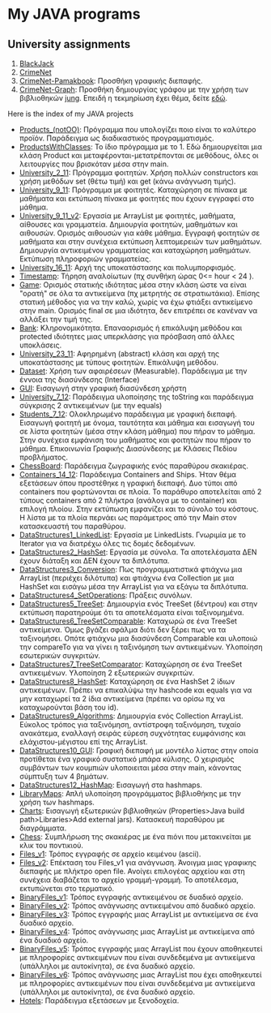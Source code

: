 # My JAVA programs

## University assignments  

1. [BlackJack](https://github.com/iosifidis/UoM-Applied-Informatics/tree/main/s3/object_oriented_programming/assignments/1.Blackjack)  
2. [CrimeNet](https://github.com/iosifidis/UoM-Applied-Informatics/tree/main/s3/object_oriented_programming/assignments/2.CrimeNet)  
3. [CrimeNet-Pamakbook](https://github.com/iosifidis/UoM-Applied-Informatics/tree/main/s3/object_oriented_programming/assignments/3.CrineNet-Pamakbook): Προσθήκη γραφικής διεπαφής.  
4. [CrimeNet-Graph](https://github.com/iosifidis/UoM-Applied-Informatics/tree/main/s3/object_oriented_programming/assignments/4.CrimeNet-Graph): Προσθήκη δημιουργίας γράφου με την χρήση των βιβλιοθηκών [jung](https://sourceforge.net/projects/jung/files/). Επειδή η τεκμηρίωση έχει θέμα, δείτε [εδώ](https://jgrapht.org/javadoc-1.4.0/org/jgrapht/GraphMetrics.html#%3Cinit%3E()).  

Here is the index of my JAVA projects

* [Products_(notOO)](https://github.com/iosifidis/UoM-Applied-Informatics/tree/main/s3/object_oriented_programming/lectures/Products_(notOO)): Πρόγραμμα που υπολογίζει ποιο είναι το καλύτερο προϊόν. Παράδειγμα ως διαδικαστικός προγραμματισμός.  
* [ProductsWithClasses](https://github.com/iosifidis/UoM-Applied-Informatics/tree/main/s3/object_oriented_programming/lectures/ProductsWithClasses): Το ίδιο πρόγραμμα με το 1. Εδώ δημιουργείται μια κλάση Product και μεταφέρονται-μετατρέπονται σε μεθόδους, όλες οι λειτουργίες που βρισκόταν μέσα στην main.  
* [University_2_11](https://github.com/iosifidis/UoM-Applied-Informatics/tree/main/s3/object_oriented_programming/lectures/University_2_11): Πρόγραμμα φοιτητών. Χρήση πολλών constructors και χρήση μεθόδων set (θέτω τιμή) και get (κάνω ανάγνωση τιμής).  
* [University_9_11](https://github.com/iosifidis/UoM-Applied-Informatics/tree/main/s3/object_oriented_programming/lectures/University_9_11): Πρόγραμμα με φοιτητές. Καταχώρηση σε πίνακα με μαθήματα και εκτύπωση πίνακα με φοιτητές που έχουν εγγραφεί στο μάθημα. 
* [University_9_11_v2](https://github.com/iosifidis/UoM-Applied-Informatics/tree/main/s3/object_oriented_programming/lectures/University_9_11_v2): Εργασία με ArrayList με φοιτητές, μαθήματα, αίθουσες και γραμματεία. Δημιουργία φοιτητών, μαθημάτων και αιθουσών. Ορισμός αιθουσών για κάθε μάθημα. Εγγραφή φοιτητών σε μαθήματα και στην συνέχεια εκτύπωση λεπτομερειών των μαθημάτων. Δημιουργία αντικειμένου γραμματείας και καταχώρηση μαθημάτων. Εκτύπωση πληροφοριών γραμματείας.   
* [University_16_11](https://github.com/iosifidis/UoM-Applied-Informatics/tree/main/s3/object_oriented_programming/lectures/University_16_11): Αρχή της υποκατάστασης και πολυμπορφισμός.  
* [Timestamp](https://github.com/iosifidis/UoM-Applied-Informatics/tree/main/s3/object_oriented_programming/lectures/Timestamp): Τήρηση αναλοίωτων (πχ συνθήκη ώρας 0<= hour < 24 ).  
* [Game](https://github.com/iosifidis/UoM-Applied-Informatics/tree/main/s3/object_oriented_programming/lectures/Game): Ορισμός στατικής ιδιότητας μέσα στην κλάση ώστε να είναι "ορατή" σε όλα τα αντικείμενα (πχ μετρητής σε στρατιωτάκια).  Επίσης στατική μέθοδος για να την καλώ, χωρίς να έχω φτιάξει αντικείμενο στην main. Ορισμός final σε μια ιδιότητα, δεν επιτρέπει σε κανέναν να αλλάξει την τιμή της.  
* [Bank](https://github.com/iosifidis/UoM-Applied-Informatics/tree/main/s3/object_oriented_programming/lectures/Bank): Κληρονομικότητα. Επαναορισμός ή επικάλυψη μεθόδου και protected ιδιότητες μιας υπερκλάσης για πρόσβαση από άλλες υποκλάσεις.  
* [University_23_11](https://github.com/iosifidis/UoM-Applied-Informatics/tree/main/s3/object_oriented_programming/lectures/University_23_11): Αφηρημένη (abstract) κλάση και αρχή της υποκατάστασης με τύπους φοιτητών. Επικάλυψη μεθόδου.   
* [Dataset](https://github.com/iosifidis/UoM-Applied-Informatics/tree/main/s3/object_oriented_programming/lectures/DataSet): Χρήση των αφαιρέσεων (Measurable). Παράδειγμα με την έννοια της διασύνδεσης (Interface)  
* [GUI](https://github.com/iosifidis/UoM-Applied-Informatics/tree/main/s3/object_oriented_programming/lectures/GUI): Εισαγωγή στην γραφική διασύνδεση χρήστη  
* [University_7_12](https://github.com/iosifidis/UoM-Applied-Informatics/tree/main/s3/object_oriented_programming/lectures/University_7_12): Παράδειγμα υλοποίησης της toString και παράδειγμα σύγκρισης 2 αντικειμένων (με την equals)  
* [Students_7_12](https://github.com/iosifidis/UoM-Applied-Informatics/tree/main/s3/object_oriented_programming/lectures/Students_7_12): Ολοκληρωμένο παράδειγμα με γραφική διεπαφή. Εισαγωγή φοιτητή με όνομα, ταυτότητα και μάθημα και εισαγωγή του σε λίστα φοιτητών (μέσα στην κλάση μάθημα) που πήραν το μάθημα. Στην συνέχεια εμφάνιση του μαθήματος και φοιτητών που πήραν το μάθημα. Επικοινωνία Γραφικής Διασύνδεσης με Κλάσεις Πεδίου προβλήματος.  
* [ChessBoard](https://github.com/iosifidis/UoM-Applied-Informatics/tree/main/s3/object_oriented_programming/lectures/ChessBoard): Παράδειγμα ζωγραφικής ενός παραθύρου σκακιέρας.  
* [Containers_14_12](https://github.com/iosifidis/UoM-Applied-Informatics/tree/main/s3/object_oriented_programming/lectures/Containers_14_12): Παράδειγμα Containers and Ships. Ήταν θέμα εξετάσεων όπου προστέθηκε η γραφική διεπαφή. Δυο τύποι από containers που φορτώνονται σε πλοία. Το παράθυρο αποτελείται από 2 τύπους containers από 2 πλήκτρα (ανάλογα με το container) και επιλογή πλοίου. Στην εκτύπωση εμφανίζει και το σύνολο του κόστους. Η λίστα με τα πλοία περνάει ως παράμετρος από την Main στον κατασκευαστή του παραθύρου.   
* [DataStructures1_LinkedList](https://github.com/iosifidis/UoM-Applied-Informatics/tree/main/s3/object_oriented_programming/lectures/DataStructures1_LinkedList): Εργασία με LinkedLists. Γνωριμία με το Iterator για να διατρέχω όλες τις δομές δεδομένων.  
* [DataStructures2_HashSet](https://github.com/iosifidis/UoM-Applied-Informatics/tree/main/s3/object_oriented_programming/lectures/DataStructures2_HashSet): Εργασία με σύνολα. Τα αποτελέσματα ΔΕΝ έχουν διάταξη και ΔΕΝ έχουν τα διπλότυπα.  
* [DataStructures3_Conversion](https://github.com/iosifidis/UoM-Applied-Informatics/tree/main/s3/object_oriented_programming/lectures/DataStructures3_Conversion): Πως προγραμματιστικά φτιάχνω μια ArrayList (περιέχει διλότυπα) και φτιάχνω ένα Collection με μια HashSet και εισάγω μέσα την ArrayList για να εξάγω τα διπλότυπα.  
* [DataStructures4_SetOperations](https://github.com/iosifidis/UoM-Applied-Informatics/tree/main/s3/object_oriented_programming/lectures/DataStructures4_SetOperations): Πράξεις συνόλων.  
* [DataStructures5_TreeSet](https://github.com/iosifidis/UoM-Applied-Informatics/tree/main/s3/object_oriented_programming/lectures/DataStructures5_TreeSet): Δημιουργία ενός TreeSet (δέντρου) και στην εκτύπωση παρατηρούμε ότι τα αποτελέσματα είναι ταξινομημένα.  
* [DataStructures6_TreeSetComparable](https://github.com/iosifidis/UoM-Applied-Informatics/tree/main/s3/object_oriented_programming/lectures/DataStructures6_TreeSetComparable): Καταχωρώ σε ένα TreeSet αντικείμενα. Όμως βγάζει σφάλμα διότι δεν ξέρει πως να τα ταξινομήσει. Οπότε φτιάχνω μια διασύνδεση Comparable και υλοποιώ την compareTo για να γίνει η ταξινόμηση των αντικειμένων. Υλοποίηση εσωτερικών συγκριτών.    
* [DataStructures7_TreeSetComparator](https://github.com/iosifidis/UoM-Applied-Informatics/tree/main/s3/object_oriented_programming/lectures/DataStructures7_TreeSetComparator): Καταχώρηση σε ένα TreeSet αντικειμένων. Υλοποίηση 2 εξωτερικών συγκριτών.  
* [DataStructures8_HashSet](https://github.com/iosifidis/UoM-Applied-Informatics/tree/main/s3/object_oriented_programming/lectures/DataStructures8_HashSet): Καταχώρηση σε ένα HashSet 2 ίδιων αντικειμένων. Πρέπει να επικαλύψω την hashcode και equals για να μην καταχωρεί τα 2 ίδια αντικείμενα (πρέπει να ορίσω πχ να καταχωρούνται βάση του id).  
* [DataStructures9_Algorithms](https://github.com/iosifidis/UoM-Applied-Informatics/tree/main/s3/object_oriented_programming/lectures/DataStructures9_Algorithms): Δημιουργία ενός Collection ArrayList. Εύκολος τρόπος για ταξινόμηση, αντίστροφη ταξινόμηση, τυχαίο ανακάτεμα, εναλλαγή σειράς εύρεση συχνότητας ευμφάνισης και ελάχιστου-μέγιστου επί της ArrayList.  
* [DataStructures10_GUI](https://github.com/iosifidis/UoM-Applied-Informatics/tree/main/s3/object_oriented_programming/lectures/DataStructures10_GUI): Γραφική διεπαφή με μοντέλο λίστας στην οποία προτίθεται ένα γραφικό συστατικό μπάρα κύλισης. Ο χειρισμός συμβάντων των κουμπιών υλοποιειται μέσα στην main, κάνοντας σύμπτυξη των 4 βημάτων.  
* [DataStructures12_HashMap](https://github.com/iosifidis/UoM-Applied-Informatics/tree/main/s3/object_oriented_programming/lectures/DataStructures12_HashMap): Εισαγωγή στα hashmaps.  
* [LibraryMaps](https://github.com/iosifidis/UoM-Applied-Informatics/tree/main/s3/object_oriented_programming/lectures/LibraryMaps): Απλή υλοποίηση προγράμματος βιβλιοθήκης με την χρήση των hashmaps.  
* [Charts](https://github.com/iosifidis/UoM-Applied-Informatics/tree/main/s3/object_oriented_programming/lectures/Charts): Εισαγωγή εξωτερικών βιβλιοθηκών (Properties>Java build path>Libraries>Add external jars). Κατασκευή παραθύρου με διαγράμματα.  
* [Chess](https://github.com/iosifidis/UoM-Applied-Informatics/tree/main/s3/object_oriented_programming/lectures/Chess): Συμπλήρωση της σκακιέρας με ένα πιόνι που μετακινείται με κλικ του ποντικιού.  
* [Files_v1](https://github.com/iosifidis/UoM-Applied-Informatics/tree/main/s3/object_oriented_programming/lectures/Files_v1): Τρόπος εγγραφής σε αρχείο κειμένου (ascii).  
* [Files_v2](https://github.com/iosifidis/UoM-Applied-Informatics/tree/main/s3/object_oriented_programming/lectures/Files_v2): Επέκταση του Files_v1 για ανάγνωση. Άνοιγμα μιας γραφικης διεπαφής με πλήκτρο open file. Ανοίγει επιλογέας αρχείου και στη συνέχεια διαβάζεται το αρχείο γραμμή-γραμμή. Το αποτέλεσμα, εκτυπώνεται στο τερματικό.  
* [BinaryFiles_v1](https://github.com/iosifidis/UoM-Applied-Informatics/tree/main/s3/object_oriented_programming/lectures/BinaryFiles_v11): Τρόπος εγγραφής αντικειμένου σε δυαδικό αρχείο.  
* [BinaryFiles_v2](https://github.com/iosifidis/UoM-Applied-Informatics/tree/main/s3/object_oriented_programming/lectures/BinaryFiles_v2): Τρόπος ανάγνωσης αντικειμένου από δυαδικό αρχείο.  
* [BinaryFiles_v3](https://github.com/iosifidis/UoM-Applied-Informatics/tree/main/s3/object_oriented_programming/lectures/BinaryFiles_v3): Τρόπος εγγραφής μιας ArrayList με αντικείμενα σε ένα δυαδικό αρχείο.  
* [BinaryFiles_v4](https://github.com/iosifidis/UoM-Applied-Informatics/tree/main/s3/object_oriented_programming/lectures/BinaryFiles_v4): Τρόπος ανάγνωσης μιας ArrayList με αντικείμενα από ένα δυαδικό αρχείο.  
* [BinaryFiles_v5](https://github.com/iosifidis/UoM-Applied-Informatics/tree/main/s3/object_oriented_programming/lectures/BinaryFiles_v5): Τρόπος εγγραφής μιας ArrayList που έχουν αποθηκευτεί με πληροφορίες αντικειμένων που είναι συνδεδεμένα με αντικείμενα (υπάλληλοι με αυτοκίνητα), σε ένα δυαδικό αρχείο.  
* [BinaryFiles_v6](https://github.com/iosifidis/UoM-Applied-Informatics/tree/main/s3/object_oriented_programming/lectures/BinaryFiles_v6): Τρόπος ανάγνωσης μιας ArrayList που έχει αποθηκευτεί με πληροφορίες αντικειμένων που είναι συνδεδεμένα με αντικείμενα (υπάλληλοι με αυτοκίνητα), σε ένα δυαδικό αρχείο.  
* [Hotels](https://github.com/iosifidis/UoM-Applied-Informatics/tree/main/s3/object_oriented_programming/lectures/Hotels): Παράδειγμα εξετάσεων με ξενοδοχεία.  


